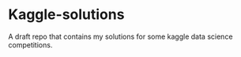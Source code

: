 # Kaggle-solutions
A draft repo that contains my solutions for some kaggle data science competitions.
